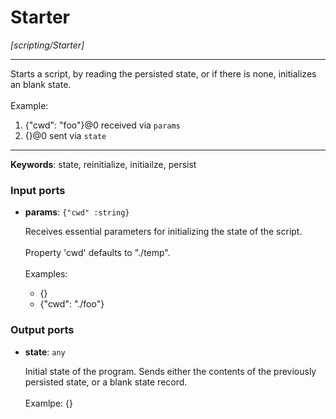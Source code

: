 # Starter

_[scripting/Starter]_

---

Starts a script, by reading the persisted state, or if there is none, initializes an blank state.<br>
<br>
Example:<br>
1. {"cwd": "foo"}@0 received via `params`<br>
2. {}@0 sent via `state`<br>

---

__Keywords__: state, reinitialize, initiailze, persist

### Input ports

* __params__: ` {"cwd" :string} `

    Receives essential parameters for initializing the state of the script.<br>
    <br>
    Property 'cwd' defaults to "./temp".<br>
    <br>
    Examples:<br>
    * {}<br>
    * {"cwd": "./foo"}<br>

### Output ports

* __state__: ` any `

    Initial state of the program. Sends either the contents of the previously persisted state, or a blank state record.<br>
    <br>
    Examlpe: {}<br>

